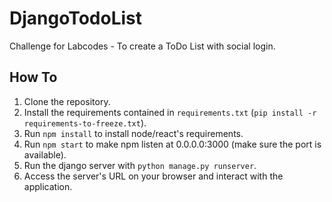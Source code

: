 # DjangoTodoList
Challenge for Labcodes - To create a ToDo List with social login.


## How To
1. Clone the repository.
2. Install the requirements contained in `requirements.txt` (`pip install -r requirements-to-freeze.txt`).
3. Run `npm install` to install node/react's requirements.
4. Run `npm start` to make npm listen at 0.0.0.0:3000 (make sure the port is available).
5. Run the django server with `python manage.py runserver`.
6. Access the server's URL on your browser and interact with the application.
